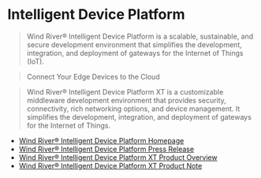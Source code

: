 # Intelligent Device Platform

> Wind River® Intelligent Device Platform is a scalable, sustainable, and secure development environment that simplifies the development, integration, and deployment of gateways for the Internet of Things (IoT).

> Connect Your Edge Devices to the Cloud

> Wind River® Intelligent Device Platform XT is a customizable middleware development environment that provides security, connectivity, rich networking options, and device management. It simplifies the development, integration, and deployment of gateways for the Internet of Things.

- [Wind River® Intelligent Device Platform Homepage](http://www.windriver.com/announces/intelligent-device-platform/)
- [Wind River® Intelligent Device Platform Press Release](http://www.windriver.com/news/press/pr.html?ID=12221)
- [Wind River® Intelligent Device Platform XT Product Overview](http://www.windriver.com/products/product-notes/PN_IDPXT.pdf)
- [Wind River® Intelligent Device Platform XT Product Note](http://www.windriver.com/products/product-notes/PN_IDPXT.pdf)